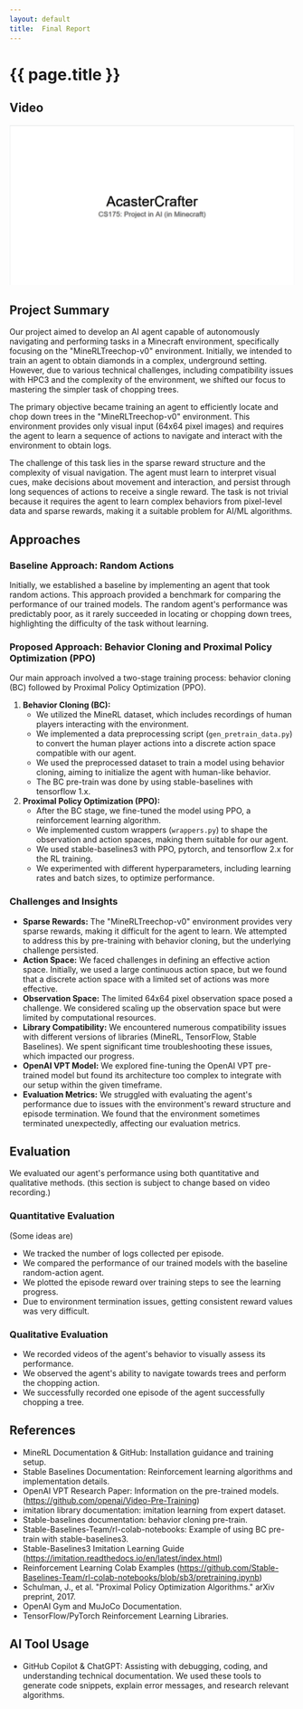 ```yaml
---
layout: default
title:  Final Report
---
```


# {{ page.title }}

## Video

[![AcastaCrafterProgressVideo](https://raw.githubusercontent.com/Y0507M/AcastaCrafter/main/docs/_assets/FinalVideoCover.PNG)](https://youtu.be/5iHhqbLMmSU)

## Project Summary
Our project aimed to develop an AI agent capable of autonomously navigating and performing tasks in a Minecraft environment, specifically focusing on the "MineRLTreechop-v0" environment. Initially, we intended to train an agent to obtain diamonds in a complex, underground setting. However, due to various technical challenges, including compatibility issues with HPC3 and the complexity of the environment, we shifted our focus to mastering the simpler task of chopping trees.

The primary objective became training an agent to efficiently locate and chop down trees in the "MineRLTreechop-v0" environment. This environment provides only visual input (64x64 pixel images) and requires the agent to learn a sequence of actions to navigate and interact with the environment to obtain logs.

The challenge of this task lies in the sparse reward structure and the complexity of visual navigation. The agent must learn to interpret visual cues, make decisions about movement and interaction, and persist through long sequences of actions to receive a single reward. The task is not trivial because it requires the agent to learn complex behaviors from pixel-level data and sparse rewards, making it a suitable problem for AI/ML algorithms.

## Approaches

### Baseline Approach: Random Actions

Initially, we established a baseline by implementing an agent that took random actions. This approach provided a benchmark for comparing the performance of our trained models. The random agent's performance was predictably poor, as it rarely succeeded in locating or chopping down trees, highlighting the difficulty of the task without learning.

### Proposed Approach: Behavior Cloning and Proximal Policy Optimization (PPO)

Our main approach involved a two-stage training process: behavior cloning (BC) followed by Proximal Policy Optimization (PPO).

1.  **Behavior Cloning (BC):**
    * We utilized the MineRL dataset, which includes recordings of human players interacting with the environment.
    * We implemented a data preprocessing script (`gen_pretrain_data.py`) to convert the human player actions into a discrete action space compatible with our agent.
    * We used the preprocessed dataset to train a model using behavior cloning, aiming to initialize the agent with human-like behavior.
    * The BC pre-train was done by using stable-baselines with tensorflow 1.x.
2.  **Proximal Policy Optimization (PPO):**
    * After the BC stage, we fine-tuned the model using PPO, a reinforcement learning algorithm.
    * We implemented custom wrappers (`wrappers.py`) to shape the observation and action spaces, making them suitable for our agent.
    * We used stable-baselines3 with PPO, pytorch, and tensorflow 2.x for the RL training.
    * We experimented with different hyperparameters, including learning rates and batch sizes, to optimize performance.

### Challenges and Insights

* **Sparse Rewards:** The "MineRLTreechop-v0" environment provides very sparse rewards, making it difficult for the agent to learn. We attempted to address this by pre-training with behavior cloning, but the underlying challenge persisted.
* **Action Space:** We faced challenges in defining an effective action space. Initially, we used a large continuous action space, but we found that a discrete action space with a limited set of actions was more effective.
* **Observation Space:** The limited 64x64 pixel observation space posed a challenge. We considered scaling up the observation space but were limited by computational resources.
* **Library Compatibility:** We encountered numerous compatibility issues with different versions of libraries (MineRL, TensorFlow, Stable Baselines). We spent significant time troubleshooting these issues, which impacted our progress.
* **OpenAI VPT Model:** We explored fine-tuning the OpenAI VPT pre-trained model but found its architecture too complex to integrate with our setup within the given timeframe.
* **Evaluation Metrics:** We struggled with evaluating the agent's performance due to issues with the environment's reward structure and episode termination. We found that the environment sometimes terminated unexpectedly, affecting our evaluation metrics.

## Evaluation

We evaluated our agent's performance using both quantitative and qualitative methods. (this section is subject to change based on video recording.)

### Quantitative Evaluation
(Some ideas are)
* We tracked the number of logs collected per episode.
* We compared the performance of our trained models with the baseline random-action agent.
* We plotted the episode reward over training steps to see the learning progress.
* Due to environment termination issues, getting consistent reward values was very difficult.

### Qualitative Evaluation

* We recorded videos of the agent's behavior to visually assess its performance.
* We observed the agent's ability to navigate towards trees and perform the chopping action.
* We successfully recorded one episode of the agent successfully chopping a tree.


## References

* MineRL Documentation & GitHub: Installation guidance and training setup.
* Stable Baselines Documentation: Reinforcement learning algorithms and implementation details.
* OpenAI VPT Research Paper: Information on the pre-trained models. (https://github.com/openai/Video-Pre-Training)
* imitation library documentation: imitation learning from expert dataset.
* Stable-baselines documentation: behavior cloning pre-train.
* Stable-Baselines-Team/rl-colab-notebooks: Example of using BC pre-train with stable-baselines3.
* Stable-Baselines3 Imitation Learning Guide (https://imitation.readthedocs.io/en/latest/index.html)
* Reinforcement Learning Colab Examples (https://github.com/Stable-Baselines-Team/rl-colab-notebooks/blob/sb3/pretraining.ipynb)
* Schulman, J., et al. "Proximal Policy Optimization Algorithms." arXiv preprint, 2017.
* OpenAI Gym and MuJoCo Documentation.
* TensorFlow/PyTorch Reinforcement Learning Libraries.

## AI Tool Usage

* GitHub Copilot & ChatGPT: Assisting with debugging, coding, and understanding technical documentation. We used these tools to generate code snippets, explain error messages, and research relevant algorithms.
